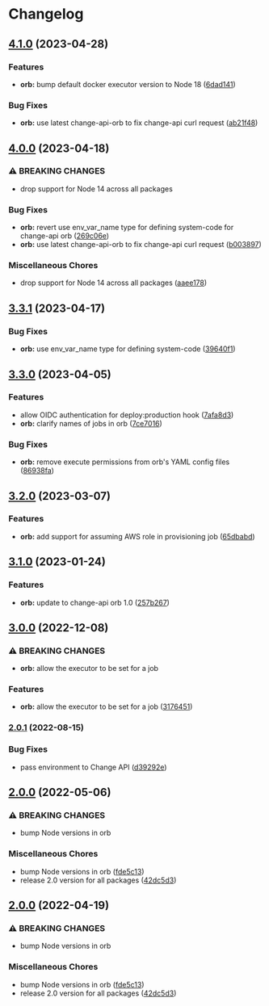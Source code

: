 # Changelog

## [4.1.0](https://github.com/Financial-Times/dotcom-tool-kit/compare/orb-v4.0.0...orb-v4.1.0) (2023-04-28)


### Features

* **orb:** bump default docker executor version to Node 18 ([6dad141](https://github.com/Financial-Times/dotcom-tool-kit/commit/6dad141392cad7951a769ac3837831ceb4e514a3))


### Bug Fixes

* **orb:** use latest change-api-orb to fix change-api curl request ([ab21f48](https://github.com/Financial-Times/dotcom-tool-kit/commit/ab21f48ba4cfd4cce5a99831fe3eabc81939e26f))

## [4.0.0](https://github.com/Financial-Times/dotcom-tool-kit/compare/orb-v3.3.1...orb-v4.0.0) (2023-04-18)


### ⚠ BREAKING CHANGES

* drop support for Node 14 across all packages

### Bug Fixes

* **orb:** revert use env_var_name type for defining system-code for change-api orb ([269c06e](https://github.com/Financial-Times/dotcom-tool-kit/commit/269c06ef4a099f5f84a4c30bb41894443d0e5466))
* **orb:** use latest change-api-orb to fix change-api curl request ([b003897](https://github.com/Financial-Times/dotcom-tool-kit/commit/b00389700da137b9331bcc48bf65735f1b2b554a))


### Miscellaneous Chores

* drop support for Node 14 across all packages ([aaee178](https://github.com/Financial-Times/dotcom-tool-kit/commit/aaee178b535a51f9c75a882d78ffd8e8aa3eac60))

## [3.3.1](https://github.com/Financial-Times/dotcom-tool-kit/compare/orb-v3.3.0...orb-v3.3.1) (2023-04-17)


### Bug Fixes

* **orb:** use env_var_name type for defining system-code ([39640f1](https://github.com/Financial-Times/dotcom-tool-kit/commit/39640f176954ebdbcb8386e71caa645c5c8fe535))

## [3.3.0](https://github.com/Financial-Times/dotcom-tool-kit/compare/orb-v3.2.0...orb-v3.3.0) (2023-04-05)


### Features

* allow OIDC authentication for deploy:production hook ([7afa8d3](https://github.com/Financial-Times/dotcom-tool-kit/commit/7afa8d37f8886dc6e7eccfc0e3e654789f5f4f85))
* **orb:** clarify names of jobs in orb ([7ce7016](https://github.com/Financial-Times/dotcom-tool-kit/commit/7ce7016e975ee18b10786588c5d799667373b201))


### Bug Fixes

* **orb:** remove execute permissions from orb's YAML config files ([86938fa](https://github.com/Financial-Times/dotcom-tool-kit/commit/86938fa637d6690f490e0ae1aa70b278b1e4c5cb))

## [3.2.0](https://github.com/Financial-Times/dotcom-tool-kit/compare/orb-v3.1.0...orb-v3.2.0) (2023-03-07)


### Features

* **orb:** add support for assuming AWS role in provisioning job ([65dbabd](https://github.com/Financial-Times/dotcom-tool-kit/commit/65dbabd58adf55fa078482b79ea6fd98434238b0))

## [3.1.0](https://github.com/Financial-Times/dotcom-tool-kit/compare/orb-v3.0.0...orb-v3.1.0) (2023-01-24)


### Features

* **orb:** update to change-api orb 1.0 ([257b267](https://github.com/Financial-Times/dotcom-tool-kit/commit/257b26731ff7c1a987c1c9b27ee82470c30fdf93))

## [3.0.0](https://github.com/Financial-Times/dotcom-tool-kit/compare/orb-v2.0.1...orb-v3.0.0) (2022-12-08)


### ⚠ BREAKING CHANGES

* **orb:** allow the executor to be set for a job

### Features

* **orb:** allow the executor to be set for a job ([3176451](https://github.com/Financial-Times/dotcom-tool-kit/commit/3176451e5dfe93737ef21503d02a2da77d6d87a2))

### [2.0.1](https://github.com/Financial-Times/dotcom-tool-kit/compare/orb-v2.0.0...orb-v2.0.1) (2022-08-15)


### Bug Fixes

* pass environment to Change API ([d39292e](https://github.com/Financial-Times/dotcom-tool-kit/commit/d39292e4acd65c17fa476b465d6d770e0a156c39))

## [2.0.0](https://github.com/Financial-Times/dotcom-tool-kit/compare/orb-v2.0.0...orb-v2.0.0) (2022-05-06)


### ⚠ BREAKING CHANGES

* bump Node versions in orb

### Miscellaneous Chores

* bump Node versions in orb ([fde5c13](https://github.com/Financial-Times/dotcom-tool-kit/commit/fde5c132ed9a83c4b7d9a336018fd87fb88c1880))
* release 2.0 version for all packages ([42dc5d3](https://github.com/Financial-Times/dotcom-tool-kit/commit/42dc5d39bf330b9bca4121d062470904f9c6918d))

## [2.0.0](https://github.com/Financial-Times/dotcom-tool-kit/compare/v1.9.0...v2.0.0) (2022-04-19)


### ⚠ BREAKING CHANGES

* bump Node versions in orb

### Miscellaneous Chores

* bump Node versions in orb ([fde5c13](https://github.com/Financial-Times/dotcom-tool-kit/commit/fde5c132ed9a83c4b7d9a336018fd87fb88c1880))
* release 2.0 version for all packages ([42dc5d3](https://github.com/Financial-Times/dotcom-tool-kit/commit/42dc5d39bf330b9bca4121d062470904f9c6918d))
